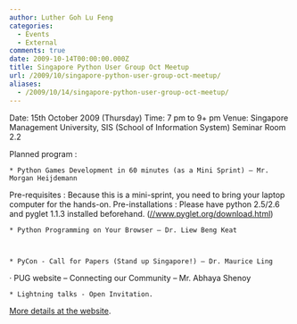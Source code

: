 ```yaml
---
author: Luther Goh Lu Feng
categories:
  - Events
  - External
comments: true
date: 2009-10-14T00:00:00.000Z
title: Singapore Python User Group Oct Meetup
url: /2009/10/singapore-python-user-group-oct-meetup/
aliases:
  - /2009/10/14/singapore-python-user-group-oct-meetup/
---
```


Date: 15th October 2009 (Thursday)
Time: 7 pm to 9+ pm
Venue: Singapore Management University, SIS (School of Information System) Seminar Room 2.2

Planned program :



    * Python Games Development in 60 minutes (as a Mini Sprint) – Mr. Morgan Heijdemann

Pre-requisites : Because this is a mini-sprint, you need to bring your laptop computer for the hands-on.
Pre-installations :  Please have python 2.5/2.6 and pyglet 1.1.3 installed beforehand. (<a href="//www.pyglet.org/download.html">//www.pyglet.org/download.html</a>)

    * Python Programming on Your Browser – Dr. Liew Beng Keat



    * PyCon - Call for Papers (Stand up Singapore!) – Dr. Maurice Ling



·         PUG website – Connecting our Community – Mr. Abhaya Shenoy



    * Lightning talks - Open Invitation.


<a href="//pycon.sit.rp.sg/events/5th-singapore-python-user-group-meeting">More details at the website</a>.
